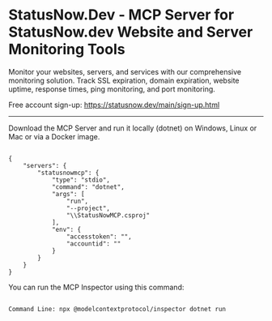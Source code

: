 # StatusNow.Dev - MCP Server for StatusNow.dev Website and Server Monitoring Tools
Monitor your websites, servers, and services with our comprehensive monitoring solution. Track SSL expiration, domain expiration, website uptime, response times, ping monitoring, and port monitoring.

Free account sign-up: https://statusnow.dev/main/sign-up.html

<hr>

Download the MCP Server and run it locally (dotnet) on Windows, Linux or Mac or via a Docker image.

<code>
{
    "servers": {
        "statusnowmcp": {
            "type": "stdio",
            "command": "dotnet",
            "args": [
                "run",
                "--project",
                "<PATH_TO_PROJECT>\\StatusNowMCP.csproj"
            ],
            "env": {
                "accesstoken": "<ACCESS_TOKEN>",
                "accountid": "<ACCOUNT_ID>"
            }
        }
    }
}
</code>

You can run the MCP Inspector using this command:

<code>
Command Line: npx @modelcontextprotocol/inspector dotnet run
</code>
